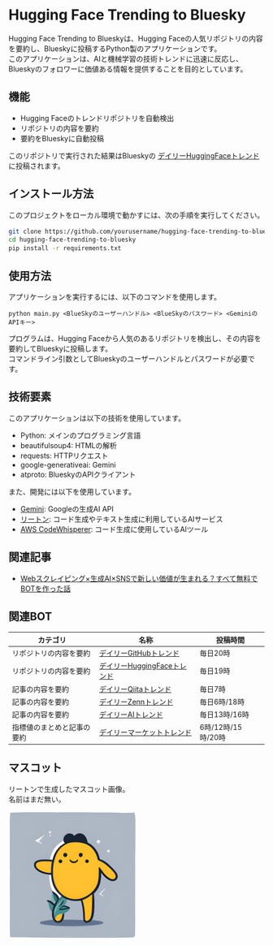 # Hugging Face Trending to Bluesky

Hugging Face Trending to Blueskyは、Hugging Faceの人気リポジトリの内容を要約し、Blueskyに投稿するPython製のアプリケーションです。  
このアプリケーションは、AIと機械学習の技術トレンドに迅速に反応し、Blueskyのフォロワーに価値ある情報を提供することを目的としています。

## 機能

- Hugging Faceのトレンドリポジトリを自動検出
- リポジトリの内容を要約
- 要約をBlueskyに自動投稿

このリポジトリで実行された結果はBlueskyの [デイリーHuggingFaceトレンド](https://bsky.app/profile/huggingfacetrends.bsky.social) に投稿されます。

## インストール方法

このプロジェクトをローカル環境で動かすには、次の手順を実行してください。

```bash
git clone https://github.com/yourusername/hugging-face-trending-to-bluesky.git
cd hugging-face-trending-to-bluesky
pip install -r requirements.txt
```

## 使用方法

アプリケーションを実行するには、以下のコマンドを使用します。

```text
python main.py <BlueSkyのユーザーハンドル> <BlueSkyのパスワード> <GeminiのAPIキー>
```

プログラムは、Hugging Faceから人気のあるリポジトリを検出し、その内容を要約してBlueskyに投稿します。  
コマンドライン引数としてBlueskyのユーザーハンドルとパスワードが必要です。

## 技術要素

このアプリケーションは以下の技術を使用しています。

- Python: メインのプログラミング言語
- beautifulsoup4: HTMLの解析
- requests: HTTPリクエスト
- google-generativeai: Gemini
- atproto: BlueskyのAPIクライアント

また、開発には以下を使用しています。

- [Gemini](https://ai.google.dev/gemini-api?hl=ja): Googleの生成AI API
- [リートン](https://wrtn.jp/): コード生成やテキスト生成に利用しているAIサービス
- [AWS CodeWhisperer](https://aws.amazon.com/jp/codewhisperer/): コード生成に使用しているAIツール

## 関連記事

- [Webスクレイピング×生成AI×SNSで新しい価値が生まれる？すべて無料でBOTを作った話](https://note.com/aegisfleet/n/nc8362f717cd9)

## 関連BOT

| カテゴリ | 名称 | 投稿時間 |
|---|---|---|
| リポジトリの内容を要約 | [デイリーGitHubトレンド](https://bsky.app/profile/dailygithubtrends.bsky.social) | 毎日20時 |
| リポジトリの内容を要約 | [デイリーHuggingFaceトレンド](https://bsky.app/profile/huggingfacetrends.bsky.social) | 毎日19時 |
| 記事の内容を要約 | [デイリーQiitaトレンド](https://bsky.app/profile/dailyqiitatrends.bsky.social) | 毎日7時 |
| 記事の内容を要約 | [デイリーZennトレンド](https://bsky.app/profile/dailyzenntrends.bsky.social) | 毎日6時/18時 |
| 記事の内容を要約 | [デイリーAIトレンド](https://bsky.app/profile/dailygenaitrends.bsky.social) | 毎日13時/16時 |
| 指標値のまとめと記事の要約 | [デイリーマーケットトレンド](https://bsky.app/profile/dailymarkettrends.bsky.social) | 6時/12時/15時/20時 |

## マスコット

リートンで生成したマスコット画像。  
名前はまだ無い。

<img src="images\mascot.png" width="50%"> 
